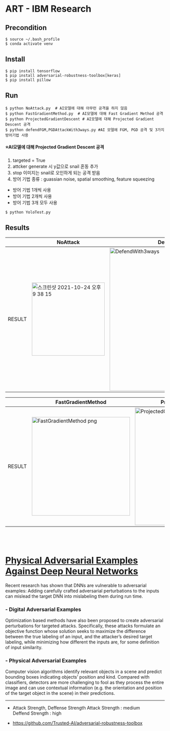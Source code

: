 # ART - IBM Research
## Precondition
```
$ source ~/.bash_profile
$ conda activate venv
```

## Install
```
$ pip install tensorflow
$ pip install adversarial-robustness-toolbox[keras]
$ pip install pillow
```

## Run
```
$ python NoAttack.py  # AI모델에 대해 아무런 공격을 하지 않음
$ python FastGradientMethod.py  # AI모델에 대해 Fast Gradient Method 공격
$ python ProjectedGradientDescent # AI모델에 대해 Projected Gradient Descent 공격
$ python defendFGM,PGDAttackWith3ways.py #AI 모델에 FGM, PGD 공격 및 3가지 방어기법 사용
```
#### ⭐️AI모델에 대해 Projected Gradient Descent 공격
1. targeted = True <br>
2. attcker generate 시 y값으로 snail 혼동 추가 <br>
3. stop 이미지는 snail로 오인하게 되는 공격 받음 <br>
4. 방어 기법 종류 : guassian noise, spatial smoothing, feature squeezing <br>
  - 방어 기법 1개씩 사용
  - 방어 기법 2개씩 사용
  - 방어 기법 3개 모두 사용
```
$ python YoloTest.py
```

## Results
|| NoAttack | DefendWith3ways |
|--------|--------|--------|
| RESULT | <img width="230" alt="스크린샷 2021-10-24 오후 9 38 15" src="https://user-images.githubusercontent.com/48276633/138594545-688b09a0-0d96-4186-9fbd-6fa86f3a960c.png"> | <img width="450" alt="DefendWith3ways" src="https://user-images.githubusercontent.com/48276633/139355998-e9eb5c72-55a5-41b5-b196-cc4a21be625c.png">|

|| FastGradientMethod | ProjectedGradientDescent |
|--------|--------|--------|
| RESULT | <img width="310" alt="FastGradientMethod png" src="https://user-images.githubusercontent.com/48276633/139356695-714c112d-19dd-4519-8ef7-623d2fdcc795.png"> | <img width="370" alt="ProjectedGradientDescent" src="https://user-images.githubusercontent.com/48276633/139356697-fc3052e0-cfe9-4a42-a679-f6f9815a304b.png">|

<br><br>

# [Physical Adversarial Examples Against Deep Neural Networks](https://bair.berkeley.edu/blog/2017/12/30/yolo-attack/)
Recent research has shown that DNNs are vulnerable to adversarial examples: Adding carefully crafted adversarial perturbations to the inputs can mislead the target DNN into mislabeling them during run time.
### - Digital Adversarial Examples
Optimization based methods have also been proposed to create adversarial perturbations for targeted attacks. Specifically, these attacks formulate an objective function whose solution seeks to maximize the difference between the true labeling of an input, and the attacker’s desired target labeling, while minimizing how different the inputs are, for some definition of input similarity.

### - Physical Adversarial Examples
Computer vision algorithms identify relevant objects in a scene and predict bounding boxes indicating objects’ position and kind. Compared with classifiers, detectors are more challenging to fool as they process the entire image and can use contextual information (e.g. the orientation and position of the target object in the scene) in their predictions.

<hr>

* Attack Strength, Deffense Strength
Attack Strength : medium <br>
Deffend Strength : high <br>

* https://github.com/Trusted-AI/adversarial-robustness-toolbox

